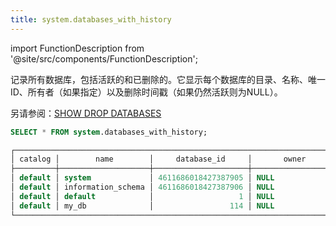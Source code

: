 ```yaml
---
title: system.databases_with_history
---
```


import FunctionDescription from '@site/src/components/FunctionDescription';

<FunctionDescription description="引入版本：v1.1.658"/>

记录所有数据库，包括活跃的和已删除的。它显示每个数据库的目录、名称、唯一ID、所有者（如果指定）以及删除时间戳（如果仍然活跃则为NULL）。

另请参阅：[SHOW DROP DATABASES](../../10-sql-commands/00-ddl/00-database/show-drop-databases.md)

```sql
SELECT * FROM system.databases_with_history;

┌────────────────────────────────────────────────────────────────────────────────────────────────────┐
│ catalog │        name        │     database_id     │       owner      │         dropped_on         │
├─────────┼────────────────────┼─────────────────────┼──────────────────┼────────────────────────────┤
│ default │ system             │ 4611686018427387905 │ NULL             │ NULL                       │
│ default │ information_schema │ 4611686018427387906 │ NULL             │ NULL                       │
│ default │ default            │                   1 │ NULL             │ NULL                       │
│ default │ my_db              │                 114 │ NULL             │ 2024-11-15 02:44:46.207120 │
└────────────────────────────────────────────────────────────────────────────────────────────────────┘
```